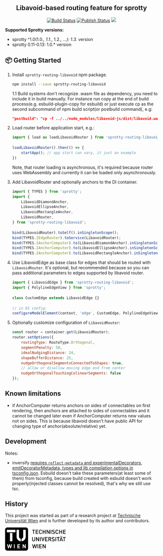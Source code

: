  <div align="center">
  <h2>Libavoid-based routing feature for sprotty</h2>
 
 <a href="https://github.com/Aksem/sprotty-routing-libavoid/actions"><img alt="Build Status" src="https://github.com/Aksem/sprotty-routing-libavoid/workflows/Build/badge.svg?color=green" /></a> <a href="https://github.com/Aksem/sprotty-routing-libavoid/actions"> <img alt="Publish Status" src="https://github.com/Aksem/sprotty-routing-libavoid/workflows/Publish/badge.svg?color=green" /></a>  <img src="https://api.dependabot.com/badges/status?host=github&repo=hodgef/ts-library-boilerplate-basic" />
 
</div>

**Supported Sprotty versions:**

- sprotty ^1.0(1.0.*, 1.1.*, 1.2.*, ...): 1.3.* version
- sprotty 0.11-0.13: 1.0.* version

## 📦 Getting Started

1. Install `sprotty-routing-libavoid` npm package.

    ```sh
    npm install --save sprotty-routing-libavoid
    ```

    1.1 Build systems don't recognize .wasm file as dependency, you need to include it in build manually. For instance run copy at the end of build process(e.g. esbuild-plugin-copy for esbuild) or just execute cp as the second subcommand of npm build script(or postbuild command), e.g:

    ```json
    "postbuild": "cp -f ../../node_modules/libavoid-js/dist/libavoid.wasm ./dist/libavoid.wasm"
    ```

2. Load router before application start, e.g.:

    ```javascript
    import { load as loadLibavoidRouter } from 'sprotty-routing-libavoid';

    loadLibavoidRouter().then(() => {
        startApp(); // app start can vary, it just an example
    })
    ```

    Note, that router loading is asynchronous, it's required because router uses WebAssembly and currently it can be loaded only asynchronously.

3. Add LibavoidRouter and optionally anchors to the DI container.

    ```javascript
    import { TYPES } from 'sprotty';
    import {
        LibavoidDiamondAnchor,
        LibavoidEllipseAnchor,
        LibavoidRectangleAnchor,
        LibavoidRouter,
    } from 'sprotty-routing-libavoid';

    bind(LibavoidRouter).toSelf().inSingletonScope();
    bind(TYPES.IEdgeRouter).toService(LibavoidRouter);
    bind(TYPES.IAnchorComputer).to(LibavoidDiamondAnchor).inSingletonScope();
    bind(TYPES.IAnchorComputer).to(LibavoidEllipseAnchor).inSingletonScope();
    bind(TYPES.IAnchorComputer).to(LibavoidRectangleAnchor).inSingletonScope();
    ```

4. Use LibavoidEdge as base class for edges that should be routed with `LibavoidRouter`. It's optional, but recommended because so you can pass additional parameters to edges supported by libavoid router.

    ```javascript
    import { LibavoidEdge } from 'sprotty-routing-libavoid';
    import { PolylineEdgeView } from 'sprotty';

    class CustomEdge extends LibavoidEdge {}

    // in DI config:
    configureModelElement(context, 'edge', CustomEdge, PolylineEdgeView);
    ```

5. Optionally customize configuration of `LibavoidRouter`:

    ```javascript
    const router = container.get(LibavoidRouter);
    router.setOptions({
        routingType: RouteType.Orthogonal,
        segmentPenalty: 50,
        idealNudgingDistance: 24,
        shapeBufferDistance: 25,
        nudgeOrthogonalSegmentsConnectedToShapes: true,
        // allow or disallow moving edge end from center
        nudgeOrthogonalTouchingColinearSegments: false
    });
    ```

## Known limitations

- if AnchorComputer returns anchors on sides of connectables on first rendering, then anchors are attached to sides of connectables
  and it cannot be changed later even if AnchorComputer returns new values not on sides. This is because libavoid doesn't have
  public API for changing type of anchor(absolute/relative) yet.

## Development

Notes:

- inversify [requires `reflect-metadata` and experimentalDecorators, emitDecoratorMetadata, types and lib compilation options in tsconfig.json](https://inversify.io/). Esbuild doesn't take these parameters(at least some of them) from tsconfig, because build created with esbuild doesn't work properly(injected classes cannot be resolved), that's why we still use tsc.


## History

This project was started as part of a research project at [Technische Universität Wien](https://www.tuwien.at) and is further developed by its author and contributors.

<a href="https://www.tuwien.at">
  <img src="https://raw.githubusercontent.com/Aksem/sprotty-routing-libavoid/refs/heads/master/docs/assets/TU_Logo_schwarz_RGB.svg" width="200" alt="Technische Universität Wien Logo" />
</a>

